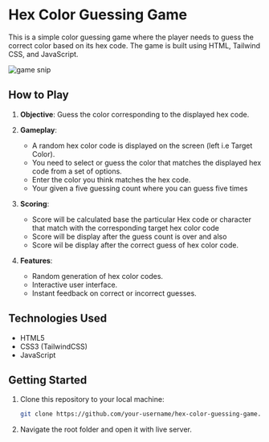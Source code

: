 # Hex Color Guessing Game

This is a simple color guessing game where the player needs to guess the correct color based on its hex code. The game is built using HTML, Tailwind CSS, and JavaScript.

![game snip](https://media.giphy.com/media/v1.Y2lkPTc5MGI3NjExbmI2ODI3dTJhemQyeDA0dWZ3bXRob2p4eTBiODNnc2I5bG41aDh1NCZlcD12MV9pbnRlcm5hbF9naWZfYnlfaWQmY3Q9Zw/2oB2pkvfuycdl0vss9/giphy.gif)



## How to Play

1. **Objective**: Guess the color corresponding to the displayed hex code.
2. **Gameplay**:
   - A random hex color code is displayed on the screen (left i.e Target Color).
   - You need to select or guess the color that matches the displayed hex code from a set of options.
   - Enter the color you think matches the hex code.
   - Your given a five guessing count where you can guess five times
3. **Scoring**:
   - Score will be calculated base the particular Hex code or character that match with the corresponding target hex color code
   - Score will be display after the guess count is over and also
   - Score wil be display after the correct guess of hex color code.

4. **Features**:
   - Random generation of hex color codes.
   - Interactive user interface.
   - Instant feedback on correct or incorrect guesses.

## Technologies Used

- HTML5
- CSS3 (TailwindCSS)
- JavaScript

## Getting Started

1. Clone this repository to your local machine:
   ```bash
   git clone https://github.com/your-username/hex-color-guessing-game.git
2. Navigate the root folder and open it with live server.